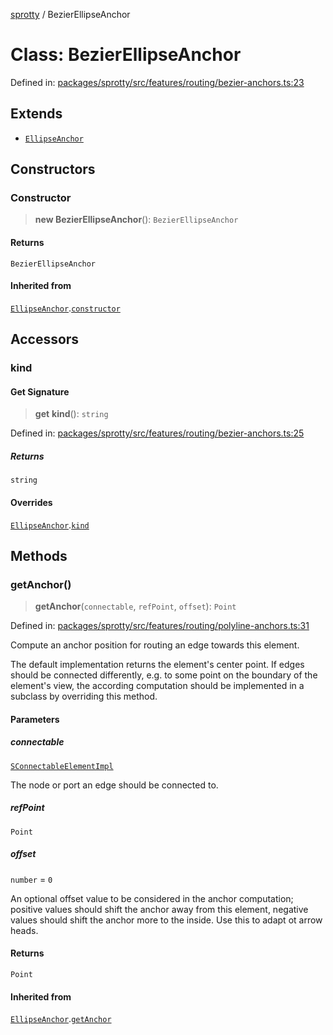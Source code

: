 
[sprotty](../globals) / BezierEllipseAnchor

# Class: BezierEllipseAnchor

Defined in: [packages/sprotty/src/features/routing/bezier-anchors.ts:23](https://github.com/eclipse-sprotty/sprotty/blob/f9b2433481cc27a1ac0c92d525a92039ae7f6c76/packages/sprotty/src/features/routing/bezier-anchors.ts#L23)

## Extends

- [`EllipseAnchor`](../Class.EllipseAnchor)

## Constructors

### Constructor

> **new BezierEllipseAnchor**(): `BezierEllipseAnchor`

#### Returns

`BezierEllipseAnchor`

#### Inherited from

[`EllipseAnchor`](../Class.EllipseAnchor).[`constructor`](../Class.EllipseAnchor.md#constructor)

## Accessors

### kind

#### Get Signature

> **get** **kind**(): `string`

Defined in: [packages/sprotty/src/features/routing/bezier-anchors.ts:25](https://github.com/eclipse-sprotty/sprotty/blob/f9b2433481cc27a1ac0c92d525a92039ae7f6c76/packages/sprotty/src/features/routing/bezier-anchors.ts#L25)

##### Returns

`string`

#### Overrides

[`EllipseAnchor`](../Class.EllipseAnchor).[`kind`](../Class.EllipseAnchor.md#kind)

## Methods

### getAnchor()

> **getAnchor**(`connectable`, `refPoint`, `offset`): `Point`

Defined in: [packages/sprotty/src/features/routing/polyline-anchors.ts:31](https://github.com/eclipse-sprotty/sprotty/blob/f9b2433481cc27a1ac0c92d525a92039ae7f6c76/packages/sprotty/src/features/routing/polyline-anchors.ts#L31)

Compute an anchor position for routing an edge towards this element.

The default implementation returns the element's center point. If edges should be connected
differently, e.g. to some point on the boundary of the element's view, the according computation
should be implemented in a subclass by overriding this method.

#### Parameters

##### connectable

[`SConnectableElementImpl`](../Class.SConnectableElementImpl)

The node or port an edge should be connected to.

##### refPoint

`Point`

##### offset

`number` = `0`

An optional offset value to be considered in the anchor computation;
              positive values should shift the anchor away from this element, negative values
              should shift the anchor more to the inside. Use this to adapt ot arrow heads.

#### Returns

`Point`

#### Inherited from

[`EllipseAnchor`](../Class.EllipseAnchor).[`getAnchor`](../Class.EllipseAnchor.md#getanchor)
